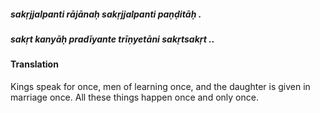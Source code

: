 ##### sakṛjjalpanti rājānaḥ sakṛjjalpanti paṇḍitāḥ .
##### sakṛt kanyāḥ pradīyante trīṇyetāni sakṛtsakṛt ..

#### Translation

Kings speak for once, men of learning once, and the daughter is given in marriage once. All these things happen once and only once.